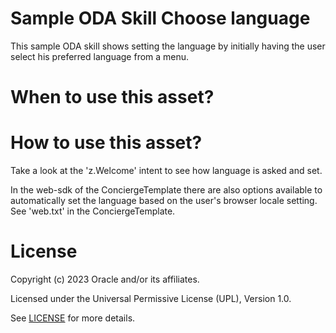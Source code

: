 # Sample ODA Skill Choose language

This sample ODA skill shows setting the language by initially having the user select his preferred language from a menu.

# When to use this asset?

# How to use this asset?

Take a look at the 'z.Welcome' intent to see how language is asked and set.

In the web-sdk of the ConciergeTemplate there are also options available to automatically set the language based on the user's browser locale setting. See 'web.txt' in the ConciergeTemplate.

# License

Copyright (c) 2023 Oracle and/or its affiliates.

Licensed under the Universal Permissive License (UPL), Version 1.0.

See [LICENSE](https://github.com/oracle-devrel/technology-engineering/blob/folder-structure/LICENSE) for more details.
